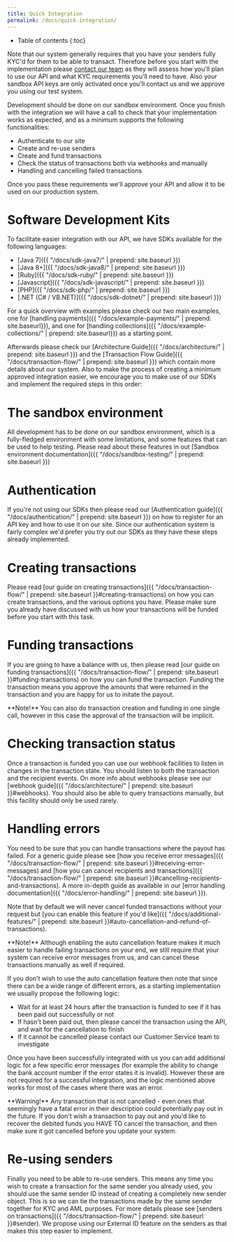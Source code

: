 ```yaml
---
title: Quick Integration
permalink: /docs/quick-integration/
---
```


* Table of contents
{:toc}

Note that our system generally requires that you have your senders fully KYC'd for them to be able to transact. Therefore before you start with the implementation please [contact our team](mailto:info@transferzero.com) as they will assess how you'll plan to use our API and what KYC requirements you'll need to have. Also your sandbox API keys are only activated once you'll contact us and we approve you using our test system.

Development should be done on our sandbox environment. Once you finish with the integration we will have a call to check that your implementation works as expected, and as a minimum supports the following functionalities:

* Authenticate to our site
* Create and re-use senders
* Create and fund transactions
* Check the status of transactions both via webhooks and manually
* Handling and cancelling failed transactions

Once you pass these requirements we'll approve your API and allow it to be used on our production system.

# Software Development Kits

To facilitate easier integration with our API, we have SDKs available for the following languages:

- [Java 7]({{ "/docs/sdk-java7/" | prepend: site.baseurl }})
- [Java 8+]({{ "/docs/sdk-java8/" | prepend: site.baseurl }})
- [Ruby]({{ "/docs/sdk-ruby/" | prepend: site.baseurl }})
- [Javascript]({{ "/docs/sdk-javascript/" | prepend: site.baseurl }})
- [PHP]({{ "/docs/sdk-php/" | prepend: site.baseurl }})
- [.NET (C# / VB.NET)]({{ "/docs/sdk-dotnet/" | prepend: site.baseurl }})

For a quick overview with examples please check our two main examples, one for [handling payments]({{ "/docs/example-payments/" | prepend: site.baseurl}}), and one for [handling collections]({{ "/docs/example-collections/" | prepend: site.baseurl}}) as a starting point.

Afterwards please check our [Architecture Guide]({{ "/docs/architecture/" | prepend: site.baseurl }}) and the [Transaction Flow Guide]({{ "/docs/transaction-flow/" | prepend: site.baseurl }}) which contain more details about our system. Also to make the process of creating a minimum approved integration easier, we encourage you to make use of our SDKs and implement the required steps in this order:

# The sandbox environment

All development has to be done on our sandbox environment, which is a fully-fledged environment with some limitations, and some features that can be used to help testing. Please read about these features in out [Sandbox environment documentation]({{ "/docs/sandbox-testing/" | prepend: site.baseurl }})

# Authentication

If you're not using our SDKs then please read our [Authentication guide]({{ "/docs/authentication/" | prepend: site.baseurl }}) on how to register for an API key and how to use it on our site. Since our authentication system is fairly complex we'd prefer you try out our SDKs as they have these steps already implemented.

# Creating transactions

Please read [our guide on creating transactions]({{ "/docs/transaction-flow/" | prepend: site.baseurl }}#creating-transactions)
 on how you can create transactions, and the various options you have. Please make sure you already have discussed with us how your transactions will be funded before you start with this task.

# Funding transactions

If you are going to have a balance with us, then please read [our guide on funding transactions]({{ "/docs/transaction-flow/" | prepend: site.baseurl }}#funding-transactions) on how you can fund the transaction. Funding the transaction means you approve the amounts that were returned in the transaction and you are happy for us to initate the payout.

<div class="alert alert-info" markdown="1">
**Note!** You can also do transaction creation and funding in one single call, however in this case the approval of the transaction will be implicit.
</div>

# Checking transaction status

Once a transaction is funded you can use our webhook facilities to listen in changes in the transaction state. You should listen to both the transaction and the recipient events. On more info about webhooks please see our [webhook guide]({{ "/docs/architecture/" | prepend: site.baseurl }}#webhooks). You should also be able to query transactions manually, but this facility should only be used rarely.

# Handling errors

You need to be sure that you can handle transactions where the payout has failed. For a generic guide please see [how you receive error messages]({{ "/docs/transaction-flow/" | prepend: site.baseurl }}#receiving-error-messages) and [how you can cancel recipients and transactions]({{ "/docs/transaction-flow/" | prepend: site.baseurl }}#cancelling-recipients-and-transactions). A more in-depth guide as available in our [error handling documentation]({{ "/docs/error-handling/" | prepend: site.baseurl }}).

Note that by default we will never cancel funded transactions without your request but [you can enable this feature if you'd like]({{ "/docs/additional-features/" | prepend: site.baseurl }}#auto-cancellation-and-refund-of-transactions).

<div class="alert alert-info" markdown="1">
**Note!** Although enabling the auto cancellation feature makes it much easier to handle failing transactions on your end, we still require that your system can receive error messages from us, and can cancel these transactions manually as well if required.
</div>

If you don't wish to use the auto cancellation feature then note that since there can be a wide range of different errors, as a starting implementation we usually propose the following logic:

* Wait for at least 24 hours after the transaction is funded to see if it has been paid out successfully or not
* If hasn't been paid out, then please cancel the transaction using the API, and wait for the cancellation to finish
* If it cannot be cancelled please contact our Customer Service team to investigate

Once you have been successfully integrated with us you can add additional logic for a few specific error messages (for example the ability to change the bank account number if the error states it is invalid). However these are not required for a successful integration, and the logic mentioned above works for most of the cases where there was an error.

<div class="alert alert-warning" markdown="1">
**Warning!** Any transaction that is not cancelled - even ones that seemingly have a fatal error in their description could potentially pay out in the future. If you don't wish a transaction to pay out and you'd like to recover the debited funds you HAVE TO cancel the transaction, and then make sure it got cancelled before you update your system.
</div>

# Re-using senders

Finally you need to be able to re-use senders. This means any time you wish to create a transaction for the same sender you already used, you should use the same sender ID instead of creating a completely new sender object. This is so we can tie the transactions made by the same sender together for KYC and AML purposes. For more details please see [senders on transactions]({{ "/docs/transaction-flow/" | prepend: site.baseurl }}#sender). We propose using our External ID feature on the senders as that makes this step easier to implement.

